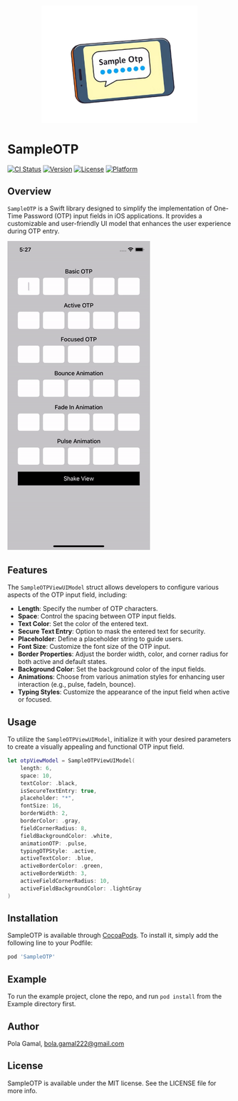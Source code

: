 <p align="center">
<img
src='https://github.com/BolaGamal/SampleOTP/blob/master/Example/SampleOTP/Images.xcassets/sampleOTP.imageset/sampleOTP.png' width="350" />
</р>

# SampleOTP

[![CI Status](https://img.shields.io/travis/BolaGamal/SampleOTP.svg?style=flat)](https://travis-ci.org/BolaGamal/SampleOTP)
[![Version](https://img.shields.io/cocoapods/v/SampleOTP.svg?style=flat)](https://cocoapods.org/pods/SampleOTP)
[![License](https://img.shields.io/cocoapods/l/SampleOTP.svg?style=flat)](https://cocoapods.org/pods/SampleOTP)
[![Platform](https://img.shields.io/cocoapods/p/SampleOTP.svg?style=flat)](https://cocoapods.org/pods/SampleOTP)

## Overview

`SampleOTP` is a Swift library designed to simplify the implementation of One-Time Password (OTP) input fields in iOS applications. It provides a customizable and user-friendly UI model that enhances the user experience during OTP entry.

![sampleOtpGif](https://github.com/BolaGamal/SampleOTP/blob/master/Example/SampleOTP/Resources/sampleOtpGif.gif)

## Features

The `SampleOTPViewUIModel` struct allows developers to configure various aspects of the OTP input field, including:

- **Length**: Specify the number of OTP characters.
- **Space**: Control the spacing between OTP input fields.
- **Text Color**: Set the color of the entered text.
- **Secure Text Entry**: Option to mask the entered text for security.
- **Placeholder**: Define a placeholder string to guide users.
- **Font Size**: Customize the font size of the OTP input.
- **Border Properties**: Adjust the border width, color, and corner radius for both active and default states.
- **Background Color**: Set the background color of the input fields.
- **Animations**: Choose from various animation styles for enhancing user interaction (e.g., pulse, fadeIn, bounce).
- **Typing Styles**: Customize the appearance of the input field when active or focused.

## Usage

To utilize the `SampleOTPViewUIModel`, initialize it with your desired parameters to create a visually appealing and functional OTP input field.

```swift
let otpViewModel = SampleOTPViewUIModel(
    length: 6,
    space: 10,
    textColor: .black,
    isSecureTextEntry: true,
    placeholder: "*",
    fontSize: 16,
    borderWidth: 2,
    borderColor: .gray,
    fieldCornerRadius: 8,
    fieldBackgroundColor: .white,
    animationOTP: .pulse,
    typingOTPStyle: .active,
    activeTextColor: .blue,
    activeBorderColor: .green,
    activeBorderWidth: 3,
    activeFieldCornerRadius: 10,
    activeFieldBackgroundColor: .lightGray
)
```
## Installation

SampleOTP is available through [CocoaPods](https://cocoapods.org/pods/SampleOTP). To install
it, simply add the following line to your Podfile:

```ruby
pod 'SampleOTP'
```

## Example

To run the example project, clone the repo, and run `pod install` from the Example directory first.

## Author

Pola Gamal, bola.gamal222@gmail.com

## License

SampleOTP is available under the MIT license. See the LICENSE file for more info.
